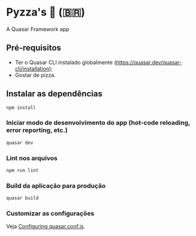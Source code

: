 # Pyzza's :pizza: (🇧🇷)

A Quasar Framework app

## Pré-requisitos

* Ter o Quasar CLI instalado globalmente (https://quasar.dev/quasar-cli/installation);
* Gostar de pizza.

## Instalar as dependências
```bash
npm install
```

### Iniciar modo de desenvolvimento do app (hot-code reloading, error reporting, etc.)
```bash
quasar dev
```

### Lint nos arquivos
```bash
npm run lint
```

### Build da aplicação para produção
```bash
quasar build
```

### Customizar as configurações
Veja [Configuring quasar.conf.js](https://quasar.dev/quasar-cli/quasar-conf-js).
